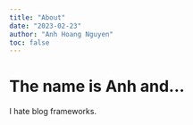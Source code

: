 ```yaml
---
title: "About"
date: "2023-02-23"
author: "Anh Hoang Nguyen"
toc: false
---
```


# The name is Anh and...

I hate blog frameworks.
